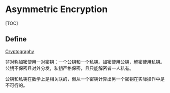 # Asymmetric Encryption



[TOC]

## Define

[Cryptography](./Cryptography.md)

非对称加密使用一对密钥：一个公钥和一个私钥。加密使用公钥，解密使用私钥。公钥不保密且对外分发，私钥严格保密，且只能解密者一人私有。

公钥和私钥在数学上是相关联的，但从一个密钥计算出另一个密钥在实际操作中是不可行的。